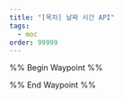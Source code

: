 ```yaml
---
title: "[목차] 날짜 시간 API"
tags:
  - moc
order: 99999
---
```

%% Begin Waypoint %%


%% End Waypoint %%